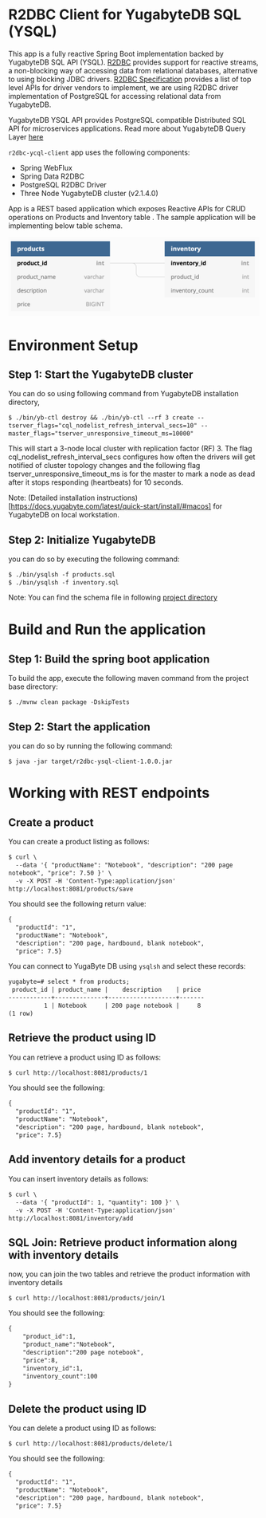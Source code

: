 
# R2DBC Client for YugabyteDB SQL (YSQL)

This app is a fully reactive Spring Boot implementation backed by YugabyteDB SQL API  (YSQL). [R2DBC](r2dbc.io) provides support for reactive streams, a non-blocking way of accessing data from relational databases, alternative to using blocking JDBC drivers. [R2DBC Specification](https://r2dbc.io/spec/0.8.0.M8/spec/html/#introduction.r2dbc-spi) provides a list of top level APIs for driver vendors to implement, we are using R2DBC driver implementation of PostgreSQL for accessing relational data from YugabyteDB. 

YugabyteDB YSQL API provides PostgreSQL compatible Distributed SQL API for microservices applications. Read more about YugabyteDB Query Layer [here](https://docs.yugabyte.com/latest/architecture/layered-architecture/)

`r2dbc-ycql-client` app uses the following components:

- Spring WebFlux
- Spring Data R2DBC
- PostgreSQL R2DBC Driver
- Three Node YugabyteDB cluster (v2.1.4.0)

App is a REST based application which exposes Reactive APIs for CRUD operations on Products and Inventory table . The sample application will be implementing below table schema.

![Table Schema](table_diagram.png)


# Environment Setup


## Step 1: Start the YugabyteDB cluster

You can do so using following command from YugabyteDB installation directory,

```
$ ./bin/yb-ctl destroy && ./bin/yb-ctl --rf 3 create --tserver_flags="cql_nodelist_refresh_interval_secs=10" --master_flags="tserver_unresponsive_timeout_ms=10000"
```

This will start a 3-node local cluster with replication factor (RF) 3. The flag cql_nodelist_refresh_interval_secs configures how often the drivers will get notified of cluster topology changes and the following flag tserver_unresponsive_timeout_ms is for the master to mark a node as dead after it stops responding (heartbeats) for 10 seconds.

Note: (Detailed installation instructions)[https://docs.yugabyte.com/latest/quick-start/install/#macos] for YugabyteDB on local workstation.

## Step 2: Initialize YugabyteDB

you can do so by executing the following command:

```
$ ./bin/ysqlsh -f products.sql
$ ./bin/ysqlsh -f inventory.sql
```

Note: You can find the schema file in following [project directory](src/main/resources/sql)

# Build and Run the application

## Step 1: Build the spring boot application

To build the app, execute the following maven command from the project base directory:

```
$ ./mvnw clean package -DskipTests
```

## Step 2: Start the application

you can do so by running the following command:

```
$ java -jar target/r2dbc-ysql-client-1.0.0.jar
```

# Working with REST endpoints

## Create a product

You can create a product listing as follows:
```
$ curl \
  --data '{ "productName": "Notebook", "description": "200 page notebook", "price": 7.50 }' \
  -v -X POST -H 'Content-Type:application/json' http://localhost:8081/products/save
```

You should see the following return value:
```
{
  "productId": "1",
  "productName": "Notebook",
  "description": "200 page, hardbound, blank notebook",
  "price": 7.5}
```
You can connect to YugaByte DB using `ysqlsh` and select these records:

```
yugabyte=# select * from products;
 product_id | product_name |    description    | price
------------+--------------+-------------------+-------
          1 | Notebook     | 200 page notebook |     8
(1 row)
```

## Retrieve the product using ID

You can retrieve a product using ID as follows:

```
$ curl http://localhost:8081/products/1
```

You should see the following:
```
{
  "productId": "1",
  "productName": "Notebook",
  "description": "200 page, hardbound, blank notebook",
  "price": 7.5}
```

## Add inventory details for a product

You can insert inventory details as follows:

```
$ curl \
  --data '{ "productId": 1, "quantity": 100 }' \
  -v -X POST -H 'Content-Type:application/json' http://localhost:8081/inventory/add
```

## SQL Join: Retrieve product information along with inventory details

now, you can join the two tables and retrieve the product information with inventory details

```
$ curl http://localhost:8081/products/join/1
```
You should see the following:

```
{
    "product_id":1,
    "product_name":"Notebook",
    "description":"200 page notebook",
    "price":8,
    "inventory_id":1,
    "inventory_count":100
}
```

## Delete the product using ID 

You can delete a product using ID as follows:

```
$ curl http://localhost:8081/products/delete/1
```
You should see the following:
```
{
  "productId": "1",
  "productName": "Notebook",
  "description": "200 page, hardbound, blank notebook",
  "price": 7.5}
```

